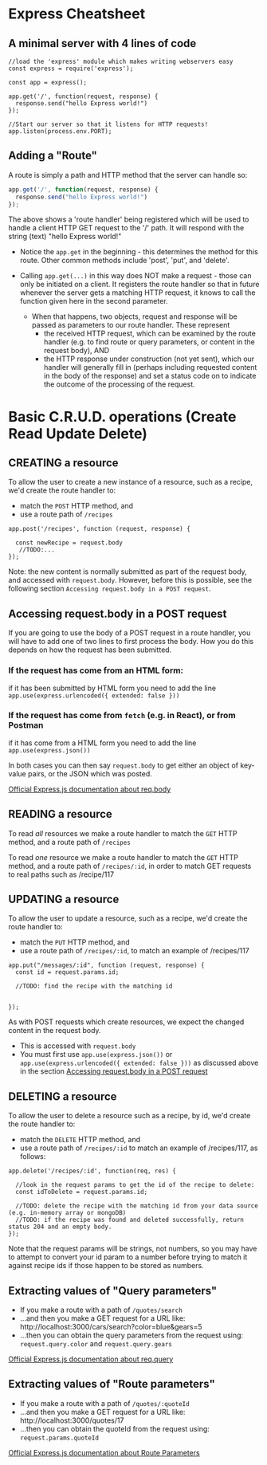 # Express Cheatsheet

## A minimal server with 4 lines of code

```
//load the 'express' module which makes writing webservers easy
const express = require('express');

const app = express();

app.get('/', function(request, response) {
  response.send("hello Express world!")
});

//Start our server so that it listens for HTTP requests!
app.listen(process.env.PORT);
```


## Adding a "Route"

A route is simply a path and HTTP method that the server can handle so:

```js
app.get('/', function(request, response) {
  response.send("hello Express world!")
});
```

The above shows a 'route handler' being registered which will be used to handle a client HTTP GET request to the '/' path.  It will respond with the string (text) "hello Express world!"

* Notice the `app.get` in the beginning - this determines the method for this route.  Other common methods include 'post', 'put', and 'delete'.

* Calling `app.get(...)` in this way does NOT make a request - those can only be initiated on a client.  It registers the route handler so that in future whenever the server gets a matching HTTP request, it knows to call the function given here in the second parameter.

  * When that happens, two objects, request and response will be passed as parameters to our route handler. These represent 
    * the received HTTP request, which can be examined by the route handler (e.g. to find route or query parameters, or content in the request body), AND 
    * the HTTP response under construction (not yet sent), which our handler will generally fill in (perhaps including requested content in the body of the response) and set a status code on to indicate the outcome of the processing of the request.

# Basic C.R.U.D. operations (Create Read Update Delete)

## CREATING a resource

To allow the user to create a new instance of a resource, such as a recipe, we'd create the route handler to:

* match the `POST` HTTP method, and 
* use a route path of `/recipes`

```
app.post('/recipes', function (request, response) {

  const newRecipe = request.body
   //TODO:...
});
```

Note: the new content is normally submitted as part of the request body, and accessed with `request.body`.
However, before this is possible, see the following section `Accessing request.body in a POST request`.

## Accessing request.body in a POST request
If you are going to use the body of a POST request in a route handler, you will have to add one of two lines to first process the body.  How you do this depends on how the request has been submitted.  

### If the request has come from an HTML form:

if it has been submitted by HTML form you need to add the line
```app.use(express.urlencoded({ extended: false }))```

### If the request has come from `fetch` (e.g. in React), or from Postman

if it has come from a HTML form you need to add the line
```app.use(express.json())```

In both cases you can then say `request.body` to get either an object of key-value pairs, or the JSON which was posted.

[Official Express.js documentation about req.body](https://expressjs.com/en/api.html#req.body)

## READING a resource

To read *all* resources we make a route handler to match the `GET` HTTP method, and a route path of `/recipes`

To read *one* resource we make a route handler to match the `GET` HTTP method, and a route path of `/recipes/:id`, in order to match GET requests to real paths such as /recipe/117

## UPDATING a resource

To allow the user to update a resource, such as a recipe, we'd create the route handler to:

* match the `PUT` HTTP method, and 
* use a route path of `/recipes/:id`, to match an example of /recipes/117

```
app.put("/messages/:id", function (request, response) {
  const id = request.params.id;
  
  //TODO: find the recipe with the matching id
  

});
```

As with POST requests which create resources, we expect the changed content in the request body.
* This is accessed with `request.body`
* You must first use `app.use(express.json())` or `app.use(express.urlencoded({ extended: false }))` as discussed above in the section [Accessing request.body in a POST request]("#Accessing+request.body+in+a+POST+request)



## DELETING a resource

To allow the user to delete a resource such as a recipe, by id, we'd create the route handler to:

* match the `DELETE` HTTP method, and 
* use a route path of `/recipes/:id` to match an example of /recipes/117, as follows:

```
app.delete('/recipes/:id', function(req, res) {
  
  //look in the request params to get the id of the recipe to delete:
  const idToDelete = request.params.id;
  
  //TODO: delete the recipe with the matching id from your data source (e.g. in-memory array or mongoDB)
  //TODO: if the recipe was found and deleted successfully, return status 204 and an empty body.
});
```

Note that the request params will be strings, not numbers, so you may have to attempt to convert your id param to a number before trying to match it against recipe ids if those happen to be stored as numbers.


## Extracting values of "Query parameters"

* If you make a route with a path of `/quotes/search`
* ...and then you make a GET request for a URL like: http://localhost:3000/cars/search?color=blue&gears=5
* ...then you can obtain the query parameters from the request using: `request.query.color` and `request.query.gears`

[Official Express.js documentation about req.query](https://expressjs.com/en/api.html#req.query)

## Extracting values of "Route parameters"

* If you make a route with a path of `/quotes/:quoteId`
* ...and then you make a GET request for a URL like: http://localhost:3000/quotes/17
* ...then you can obtain the quoteId from the request using: `request.params.quoteId`

[Official Express.js documentation about Route Parameters](https://expressjs.com/en/guide/routing.html#route-parameters)


